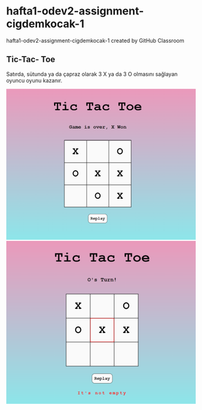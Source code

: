 # hafta1-odev2-assignment-cigdemkocak-1
hafta1-odev2-assignment-cigdemkocak-1 created by GitHub Classroom

 ## Tic-Tac- Toe
 
 Satırda, sütunda ya da çapraz olarak 3 X ya da 3 O olmasını sağlayan oyuncu oyunu kazanır.

![alt text](image/image.png)
![alt text](image/image2.png)
